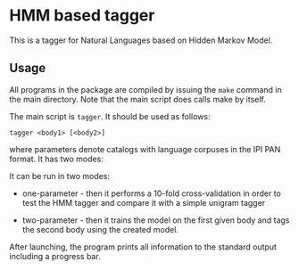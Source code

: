 # HMM based tagger

This is a tagger for Natural Languages based on Hidden Markov Model. 

## Usage

All programs in the package are compiled by issuing the `make` command in the main directory.
Note that the main script does calls make by itself.

The main script is `tagger`. It should be used as follows:

    tagger <body1> [<body2>]
    
where parameters denote catalogs with language corpuses in the IPI PAN format. It has
two modes:

It can be run in two modes:

- one-parameter - then it performs a 10-fold cross-validation in order to
    test the HMM tagger and compare it with a simple unigram tagger

- two-parameter - then it trains the model on the first given body and
    tags the second body using the created model.

After launching, the program prints all information to the standard output including a progress bar.
